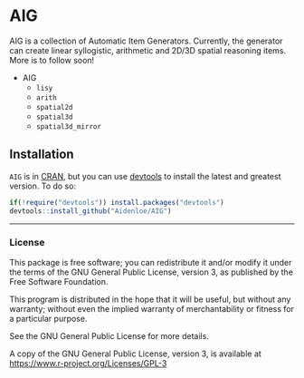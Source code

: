 <!-- README.md is generated from README.Rmd. Please edit that file -->
AIG
===

AIG is a collection of Automatic Item Generators. Currently, the generator can create linear syllogistic, arithmetic and 2D/3D spatial reasoning items. More is to follow soon!

-   AIG
    -   `lisy`
    -   `arith`
    -   `spatial2d`
    -   `spatial3d`
    -   `spatial3d_mirror`

Installation
------------

`AIG` is in [CRAN](https://cran.r-project.org/), but you can use [devtools](https://cran.r-project.org/package=devtools) to install the latest and greatest version. To do so:

``` r
if(!require("devtools")) install.packages("devtools")
devtools::install_github("Aidenloe/AIG")
```

------------------------------------------------------------------------

### License

This package is free software; you can redistribute it and/or modify it under the terms of the GNU General Public License, version 3, as published by the Free Software Foundation.

This program is distributed in the hope that it will be useful, but without any warranty; without even the implied warranty of merchantability or fitness for a particular purpose.

See the GNU General Public License for more details.

A copy of the GNU General Public License, version 3, is available at <https://www.r-project.org/Licenses/GPL-3>
